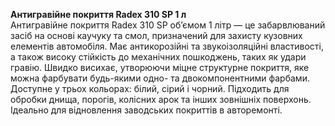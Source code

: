 **Антигравійне покриття Radex 310 SP 1 л**  
Антигравійне покриття Radex 310 SP об’ємом 1 літр — це забарвлюваний засіб на основі каучуку та смол, призначений для захисту кузовних елементів автомобіля. Має антикорозійні та звукоізоляційні властивості, а також високу стійкість до механічних пошкоджень, таких як удари гравію. Швидко висихає, утворюючи міцне структурне покриття, яке можна фарбувати будь-якими одно- та двокомпонентними фарбами. Доступне у трьох кольорах: білий, сірий і чорний. Підходить для обробки днища, порогів, колісних арок та інших зовнішніх поверхонь. Ідеально для відновлення заводських покриттів в авторемонті.